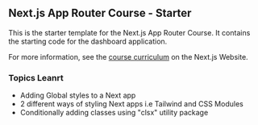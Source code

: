 ## Next.js App Router Course - Starter

This is the starter template for the Next.js App Router Course. It contains the starting code for the dashboard application.

For more information, see the [course curriculum](https://nextjs.org/learn) on the Next.js Website.

### Topics Leanrt

- Adding Global styles to a Next app
- 2 different ways of styling Next apps i.e Tailwind and CSS Modules
- Conditionally adding classes using "clsx" utility package


